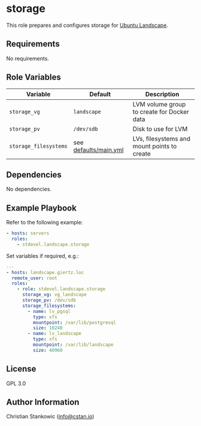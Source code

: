 # storage

This role prepares and configures storage for [Ubuntu Landscape](https://ubuntu.com/landscape).

## Requirements

No requirements.

## Role Variables

| Variable | Default | Description |
| -------- | ------- | ----------- |
| `storage_vg` | `landscape` | LVM volume group to create for Docker data |
| `storage_pv` | `/dev/sdb` | Disk to use for LVM |
| `storage_filesystems` | see [defaults/main.yml](defaults/main.yml) | LVs, filesystems and mount points to create |

## Dependencies

No dependencies.

## Example Playbook

Refer to the following example:

```yaml
- hosts: servers
  roles:
    - stdevel.landscape.storage
```

Set variables if required, e.g.:

```yaml
---
- hosts: landscape.giertz.loc
  remote_user: root
  roles:
    - role: stdevel.landscape.storage
      storage_vg: vg_landscape
      storage_pv: /dev/sdb
      storage_filesystems:
        - name: lv_pgsql
          type: xfs
          mountpoint: /var/lib/postgresql
          size: 10240
        - name: lv_landscape
          type: xfs
          mountpoint: /var/lib/landscape
          size: 40960
```

## License

GPL 3.0

## Author Information

Christian Stankowic (info@cstan.io)
